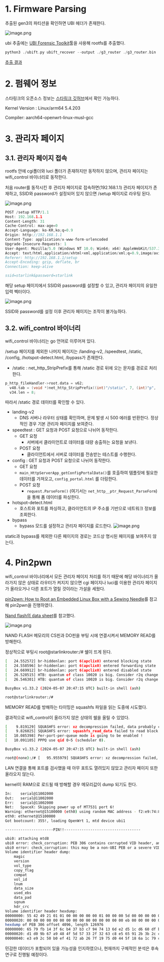 # 1. Firmware Parsing

추출된 gen3의 파티션을 확인하면 UBI 헤더가 존재한다.

![image.png](Img/image.png?raw=true)

ubi 추출에는 [UBI Forensic Toolkit](https://github.com/matthias-deu/ubift?tab=readme-ov-file)툴을 사용해 rootfs를 추출했다.

```c
python3 ./ubift.py ubift_recover --output ./g3_router ./g3_router.bin
```

[추출 결과](Script/extract_result)

# 2. 펌웨어 정보

스타링크의 오픈소스 정보는 [스타링크 깃허브](https://github.com/SpaceExplorationTechnologies)에서 확인 가능하다.

Kernel Version : Linux/arm64 5.4.203

Compiler: aarch64-openwrt-linux-musl-gcc

# 3. 관리자 페이지

## 3.1. 관리자 페이지 접속

rootfs 안에 cgi폴더와 luci 폴더가 존재하지만 동작하지 않으며, 관리자 페이지는 wifi_control 바이너리로 동작한다.

처음 router를 동작시킨 후 관리자 페이지로 접속하면(192.168.1.1)  관리자 페이지가 존재하고, SSID와 password가 설정되어 있지 않으면 /setup 페이지로 라우팅 된다. 

![image.png](Img/image2.png?raw=true)

```c
POST /setup HTTP/1.1
Host: 192.168.1.1
Content-Length: 31
Cache-Control: max-age=0
Accept-Language: ko-KR,ko;q=0.9
Origin: http://192.168.1.1
Content-Type: application/x-www-form-urlencoded
Upgrade-Insecure-Requests: 1
User-Agent: Mozilla/5.0 (Windows NT 10.0; Win64; x64) AppleWebKit/537.36 (KHTML, like Gecko) Chrome/131.0.6778.86 Safari/537.36
Accept: text/html,application/xhtml+xml,application/xml;q=0.9,image/avif,image/webp,image/apng,*/*;q=0.8,application/signed-exchange;v=b3;q=0.7
Referer: http://192.168.1.1/setup
Accept-Encoding: gzip, deflate, br
Connection: keep-alive

ssid=starlink&password=starlink
```

해당 setup 페이지에서 SSID와 password를 설정할 수 있고, 관리자 페이지의 유일한 입력 벡터이다.

![image.png](Img/image3.png?raw=true)

SSID와 password를 설정 이후 관리자 페이지는 조작이 불가능하다.

## 3.2. wifi_control 바이너리

wifi_control 바이너리는 go 언어로 이루어져 있다. 

/setup 페이지를 제외한 나머지 페이지는 /landing-v2, /speedtest, /static, /config, /hotspot-detect.html, /bypass가 존재한다.

- /static : net_http_StripPrefix를 통해 /static 경로 뒤에 오는 문자를 경로로 처리한다.

```c
p_http_fileHandler->root.data = v62;
  v48.tab = (void *)net_http_StripPrefix((int)"/static", 7, (int)"p", (int)p_http_fileHandler);
  v34.len = 8;
```

따라서 /static 경로 데이터를 확인할 수 있다.

- landing-v2
    - DNS 서버나 라우터 상태를 확인하며, 문제 발생 시 500 에러를 반환한다. 정상적인 경우 기본 관리자 페이지를 보여준다.
- speedtest : GET 요청과 POST 요청으로 나뉘어 동작한다.
    - GET 요청
        - 서버에서 클라이언트로 데이터를 대량 송출하는 요청을 보낸다.
    - POST 요청
        - 클라이언트에서 서버로 데이터를 전송받는 테스트를 수행한다.
- config : GET 요청과 POST 요청으로 나뉘어 동작한다.
    - GET 요청
    - `main_HttpServerApp_getConfigPortalData()`를 호출하여 템플릿에 필요한 데이터를 가져오고, `config_portal.html` 를 더링한다.
    - POST 요청
        - `request.ParseForm()` (여기서는 `net_http__ptr_Request_ParseForm`)을 통해 폼 데이터를 파싱한다.
- hotspot-detect.html
    - 호스트와 포트를 파싱하고, 클라이언트의 IP 주소를 기반으로 네트워크 정보를 조회한다.
- bypass
    - bypass 모드를 설정하고 관리자 페이지를 로드한다.
        ![image.png](Img/image4.png?raw=true)
        

 

static과 bypass를 제외한 다른 페이지의 경로는 코드상 명시된 페이지를 보여주지 않는다.

# 4. Pin2pwn

wifi_control 바이너리에서 모든 관리자 페이지 처리를 하기 때문에 해당 바이너리가 올라가지 않은 상태로 라우터가 켜지지 않으면 cgi 페이지나 luci를 이용한 관리자 페이지가 올라오거나 다른 포트가 열릴 것이라는 가설을 세웠다.

[pin2pwn: How to Root an Embedded Linux Box with a Sewing Needle](https://media.defcon.org/DEF%20CON%2024/DEF%20CON%2024%20presentations/DEF%20CON%2024%20-%20Brad-Dixon-Pin2Pwn-How-to-Root-An-Embedded-Linux-Box-With-A-Sewing-Needle-UPDATED.pdf)를 참고해 pin2pwn을 진행하였다.

[Nand flash의 data sheet](https://www.alldatasheet.com/datasheet-pdf/pdf/932059/WINBOND/W25N01GVZEIG.html)를 참고했다.

![image.png](Img/image5.png?raw=true)

NAND FLASH 메모리의 CS핀과 DO핀을 부팅 시에 연결시켜서 MEMORY READ를 방해한다.

정상적으로 부팅시 root@starlinkrouter:/# 쉘이 뜨게 된다.

```bash
[   24.552572] br-hiddenlan: port 6(apclix0) entered blocking state
[   24.558596] br-hiddenlan: port 6(apclix0) entered forwarding state
[   24.669912] br-hiddenlan: port 6(apclix0) entered disabled state
[   26.528515] HTB: quantum of class 10020 is big. Consider r2q change.
[   26.546301] HTB: quantum of class 10020 is big. Consider r2q change.

BusyBox v1.33.2 (2024-05-07 20:47:15 UTC) built-in shell (ash)

root@starlinkrouter:/# 
```

MEMORY READ를 방해하는 타이밍은 squashfs 파일을 읽는 도중에 시도했다.

결과적으로 wifi_control이 올라가지 않은 상태의 쉘을 올릴 수 있었다.

```bash
[    9.819129] SQUASHFS error: xz decompression failed, data probably corrupt
[    9.826025] SQUASHFS error: squashfs_read_data failed to read block 0x122ecbd
[   10.085398] Per-port-per-queue mode is going to be enabled !
[   10.091105] PPPQ use qid 0~5 (scheduler 0).

BusyBox v1.33.2 (2024-05-07 20:47:15 UTC) built-in shell (ash)

root@(none):/# [   95.955979] SQUASHFS error: xz decompression failed, data probably corrupt
```

LAN 연결을 통해 포트를 검사했을 때 아무 포트도 열려있지 않았고 관리자 페이지 또한 올라오지 않는다.

kernel이 RAM으로 로드될 때 방해할 경우 메모리값이 dump 되기도 한다.

```bash
In:    serial@11002000
Out:   serial@11002000
Err:   serial@11002000
Net:   SpaceX: Skipping power up of MT7531 port 6!
Warning: ethernet@15100000 (eth0) using random MAC address - f2:e9:74:83:57:c9
eth0: ethernet@15100000
Got bootcount: 355!, loading OpenWrt 1, mtd device ubi1

----------------------PIN!!-----------------------------------

ubi0: attaching mtd8
ubi0 error: check_corruption: PEB 306 contains corrupted VID header, and the data does not contain all 
ubi0 error: check_corruption: this may be a non-UBI PEB or a severe VID header corruption which requires manual inspection
Volume identifier header dump:
	magic     
	version   
	vol_type  
	copy_flag 
	compat    
	vol_id    
	lnum      
	data_size 
	used_ebs  
	data_pad  
	sqnum     
	hdr_crc   
Volume identifier header hexdump:
00000000: 55 42 49 21 01 01 00 00 00 00 00 01 00 00 00 5d 00 00 00 00 00 00 00 00 00 00 00 00 00 00 00 00  UBI!...........]................
00000020: 00 00 00 00 00 00 00 00 00 00 00 00 00 00 00 eb 00 00 00 00 00 00 00 00 00 00 00 00 d6 92 fc 6d  ...............................m
hexdump of PEB 306 offset 4096, length 126976
00000000: 65 79 fb 14 3f 6c b4 37 b3 c7 94 74 13 6d e2 d5 1c d6 60 df bc 01 04 d1 ec 8d ef 13 28 46 f8 8b  ey..?l.7...t.m....`.........(F..
00000020: d1 d0 9b 67 a9 48 4f 5d 57 33 2f 32 63 c8 e5 65 91 2b 3b 2c c1 cc f3 bd d8 fe 75 e8 a0 73 e5 56  ...g.HO]W3/2c..e.+;,......u..s.V
00000040: e3 e9 2c 50 b0 ef 41 72 ab 26 7f 19 75 d0 44 5f 18 6a 1c 79 cc 1f 27 30 0a 70 24 83 5e 6b 9a 22  ..,P..Ar.&..u.D_.j.y..'0.p$.^k."
```

민감한 데이터가 포함되어 있을 가능성을 인지하였으나, 현재까지 구체적인 분석은 후속 연구로 진행될 예정이다.
